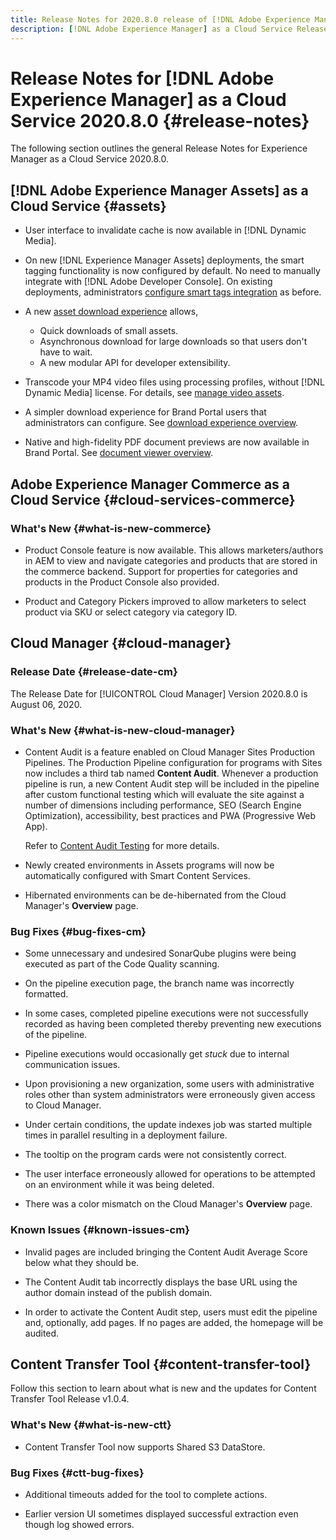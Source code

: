 ```yaml
---
title: Release Notes for 2020.8.0 release of [!DNL Adobe Experience Manager] as a Cloud Service.
description: [!DNL Adobe Experience Manager] as a Cloud Service Release Notes for 2020.8.0.
---
```


# Release Notes for [!DNL Adobe Experience Manager] as a Cloud Service 2020.8.0 {#release-notes}

The following section outlines the general Release Notes for Experience Manager as a Cloud Service 2020.8.0.

## [!DNL Adobe Experience Manager Assets] as a Cloud Service {#assets}

* User interface to invalidate cache is now available in [!DNL Dynamic Media].

* On new [!DNL Experience Manager Assets] deployments, the smart tagging functionality is now configured by default. No need to manually integrate with [!DNL Adobe Developer Console]. On existing deployments, administrators [configure smart tags integration](/help/assets/smart-tags-configuration.md#aio-integration) as before.

* A new [asset download experience](/help/assets/download-assets-from-aem.md) allows,

  * Quick downloads of small assets.
  * Asynchronous download for large downloads so that users don't have to wait.
  * A new modular API for developer extensibility.

* Transcode your MP4 video files using processing profiles, without [!DNL Dynamic Media] license. For details, see [manage video assets](/help/assets/manage-video-assets.md#transcode-video).

* A simpler download experience for Brand Portal users that administrators can configure. See [download experience overview](https://docs.adobe.com/content/help/en/experience-manager-brand-portal/using/introduction/whats-new.html#download-configurations).

* Native and high-fidelity PDF document previews are now available in Brand Portal. See [document viewer overview](https://docs.adobe.com/content/help/en/experience-manager-brand-portal/using/introduction/whats-new.html#doc-viewer).

## Adobe Experience Manager Commerce as a Cloud Service {#cloud-services-commerce}

### What's New {#what-is-new-commerce}

* Product Console feature is now available. This allows marketers/authors in AEM to view and navigate categories and products that are stored in the commerce backend. Support for properties for categories and products in the Product Console also provided.

* Product and Category Pickers improved to allow marketers to select product via SKU or select category via category ID.

## Cloud Manager {#cloud-manager}

### Release Date {#release-date-cm}

The Release Date for [!UICONTROL Cloud Manager] Version 2020.8.0 is August 06, 2020.

### What's New {#what-is-new-cloud-manager}

* Content Audit is a feature enabled on Cloud Manager Sites Production Pipelines. The Production Pipeline configuration for programs with Sites now includes a third tab named **Content Audit**. Whenever a production pipeline is run, a new Content Audit step will be included in the pipeline after custom functional testing which will evaluate the site against a number of dimensions including performance, SEO (Search Engine Optimization), accessibility, best practices and PWA (Progressive Web App).

   Refer to [Content Audit Testing](/help/implementing/cloud-manager/content-audit-testing.md) for more details.

* Newly created environments in Assets programs will now be automatically configured with Smart Content Services.

* Hibernated environments can be de-hibernated from the Cloud Manager's **Overview** page.

### Bug Fixes {#bug-fixes-cm}

* Some unnecessary and undesired SonarQube plugins were being executed as part of the Code Quality scanning.

* On the pipeline execution page, the branch name was incorrectly formatted.

* In some cases, completed pipeline executions were not successfully recorded as having been completed thereby preventing new executions of the pipeline.

* Pipeline executions would occasionally get *stuck* due to internal communication issues.

* Upon provisioning a new organization, some users with administrative roles other than system administrators were erroneously given access to Cloud Manager.

* Under certain conditions, the update indexes job was started multiple times in parallel resulting in a deployment failure.

* The tooltip on the program cards were not consistently correct.

* The user interface erroneously allowed for operations to be attempted on an environment while it was being deleted.

* There was a color mismatch on the Cloud Manager's **Overview** page.

### Known Issues {#known-issues-cm}

* Invalid pages are included bringing the Content Audit Average Score below what they should be.

* The Content Audit tab incorrectly displays the base URL using the author domain instead of the publish domain.

* In order to activate the Content Audit step, users must edit the pipeline and, optionally, add pages. If no pages are added, the homepage will be audited.

## Content Transfer Tool {#content-transfer-tool}

Follow this section to learn about what is new and the updates for Content Transfer Tool Release v1.0.4.

### What's New {#what-is-new-ctt}

* Content Transfer Tool now supports Shared S3 DataStore.

### Bug Fixes {#ctt-bug-fixes}

* Additional timeouts added for the tool to complete actions.

* Earlier version UI sometimes displayed successful extraction even though log showed errors.
